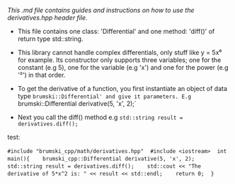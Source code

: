 _This .md file contains guides and instructions on how to use the derivatives.hpp header file._

* This file contains one class: 'Differential' and one method: 'diff()' of return type std::string.

* This library cannot handle complex differentials, only stuff like y = 5x⁶ for example. Its constructor only supports three variables; one for the constant (e.g 5), one for the variable (e.g 'x') and one for the power (e.g '²') in that order.

* To get the derivative of a function, you first instantiate an object of data type `brumski::Differential' and give it parameters. E.g `brumski::Differential derivative(5, 'x', 2);`

* Next you call the diff() method e.g `std::string result = derivatives.diff();`


test:

```#include "brumski_cpp/math/derivatives.hpp"```
``` ```
```#include <iostream>```
``` ```
```int main(){```
``` ```
```  brumski_cpp::Differential derivative(5, 'x', 2);```
``` ```
```  std::string result = derivatives.diff();```
``` ```
```  std::cout << "The derivative of 5*x^2 is: " << result << std::endl;```
``` ```
```  return 0;```
``` ```
```}```